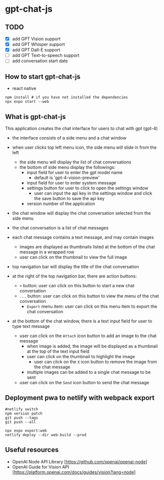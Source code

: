 # gpt-chat-js

## TODO

- [x] add GPT Vision support
- [x] add GPT Whisper support
- [x] add GPT Dall-E support
- [ ] add GPT Text-to-speech support
- [ ] add conversation start date

## How to start gpt-chat-js

- react native

```shell
npm install # if you have not installed the dependencies
npx expo start --web
```

## What is gpt-chat-js

This application creates the chat interface for users to chat with gpt (gpt-4)

- the interface consists of a side menu and a chat window
- when user clicks top left menu icon, the side menu will slide in from the left

  - the side menu will display the list of chat conversations
  - the bottom of side menu display the followings:
    - input field for user to enter the gpt model name
      - default is 'gpt-4-vision-preview'
    - input field for user to enter system message
    - settings button for user to click to open the settings window
      - user can input the api key in the settings window and click the save button to save the api key
    - version number of the application

- the chat window will display the chat conversation selected from the side menu
- the chat conversation is a list of chat messages
- each chat message contains a text message, and may contain images
  - images are displayed as thumbnails listed at the bottom of the chat message in a wrapped row
  - user can click on the thumbnail to view the full image
- top navigation bar will display the title of the chat conversation
- at the right of the top navigation bar, there are action buttons:
  - `+` button: user can click on this button to start a new chat conversation
  - `...` button: user can click on this button to view the menu of the chat conversation
    - `Export` menu item: user can click on this menu item to export the chat conversation
- at the bottom of the chat window, there is a text input field for user to type text message
  - user can click on the `Attach` icon button to add an image to the chat message
    - when image is added, the image will be displayed as a thumbnail at the top of the text input field
    - user can click on the thumbnail to highlight the image
      - user can click on the `X` icon button to remove the image from the chat message
    - multiple images can be added to a single chat message to be sent
  - user can click on the `Send` icon button to send the chat message

<!-- ## Workbox CLI to generate a complete service worker

```shell
npx workbox-cli generateSW workbox-config.js
``` -->

## Deployment pwa to netlify with webpack export

```shell
#netlify switch
npm version patch
git push --tags
git push --all

npx expo export:web
netlify deploy --dir web-build --prod

```

## Useful resources

- OpenAI Node API Library [https://github.com/openai/openai-node]
- OpenAI Guide for Vision API [https://platform.openai.com/docs/guides/vision?lang=node]

